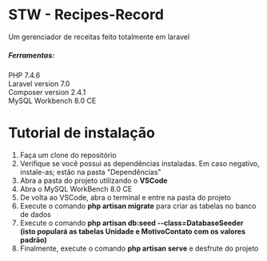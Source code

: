 # STW - Recipes-Record
Um gerenciador de receitas feito totalmente em laravel

##### Ferramentas:
PHP 7.4.6 <br>
Laravel version 7.0<br>
Composer version 2.4.1<br>
MySQL Workbench 8.0 CE

# Tutorial de instalação
1. Faça um clone do repositório<br>
2. Verifique se você possui as dependências instaladas. Em caso negativo, instale-as; estão na pasta "Dependências"<br>
3. Abra a pasta do projeto utilizando o <b>VSCode</b><br>
4. Abra o MySQL WorkBench 8.0 CE
5. De volta ao VSCode, abra o terminal e entre na pasta do projeto
6. Execute o comando <b>php artisan migrate</b> para criar as tabelas no banco de dados
7. Execute o comando <b>php artisan db:seed --class=DatabaseSeeder (isto populará as tabelas Unidade e MotivoContato com os valores padrão)</b>
8. Finalmente, execute o comando <b>php artisan serve</b> e desfrute do projeto
